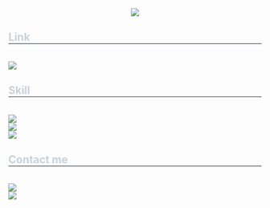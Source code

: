 <div align= "center">
    <img src="https://capsule-render.vercel.app/api?type=wave&color=0:4eb00c,100:a29511&height=120&text=2023%20서울시%20부동산%20실거래가%20분석&animation=&fontColor=111111&fontSize=50" /></div>     
    </div>   
    <div style="text-align: left;">
    <h2 style="border-bottom: 1px solid #21262d; color: #c9d1d9;"> Link </h2> <br> 
    <div style="text-align: left;"> <a href=http://ec2-13-209-96-1.ap-northeast-2.compute.amazonaws.com:8501/> <img src="https://img.shields.io/badge/Open in Streamlit-40FF00?style=plastic&logo=Streamlit&logoColor=black&link=https:http://ec2-13-209-96-1.ap-northeast-2.compute.amazonaws.com:8501/"> </a>
    <div style="text-align: left;">
    <h2 style="border-bottom: 1px solid #21262d; color: #c9d1d9;"> Skill </h2> <br> 
    <div style="margin: ; text-align: left;" "text-align: left;"> <img src="https://img.shields.io/badge/Python-3776AB?style=plastic&logo=Python&logoColor=white"> </div>
    <div style="margin: ; text-align: left;" "text-align: left;"> <img src="https://img.shields.io/badge/Streamlit-40FF00?style=plastic&logo=Streamlit&logoColor=black"> </div>   
    <div style="margin: ; text-align: left;" "text-align: left;"> <img src="https://img.shields.io/badge/Jupyter-FF4000?style=plastic&logo=Jupyter&logoColor=white"> </div> 
    </div>    
    <div style="text-align: left;">
    <h2 style="border-bottom: 1px solid #21262d; color: #c9d1d9;"> Contact me </h2> <br> 
    <div style="text-align: left;"> <a href=https://luxurious-brazil-9af.notion.site/2294f922fa2d4ad7891cf53d328f9b0b?pvs=25> <img src="https://img.shields.io/badge/Notion-000000?style=plastic&logo=Notion&logoColor=white&link=https://luxurious-brazil-9af.notion.site/2294f922fa2d4ad7891cf53d328f9b0b?pvs=25"> </a> <br>
         <a href=mailto:isk03300@naver.com> <img src="https://img.shields.io/badge/Gmail-EA4335?style=plastic&logo=Gmail&logoColor=white&link=mailto:isk03300@naver.com"> </a>
          </div>  <br> 
    <div style="text-align: left;">  </div> 
    </div>

    
